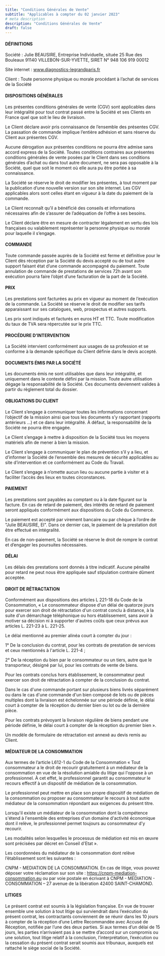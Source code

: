 ```yaml
---
title: "Conditions Générales de Vente"
subtitle: "Applicables à compter du 02 janvier 2023"
# meta description
description: "Conditions Générales de Vente"
draft: false
---
```


#### DÉFINITIONS
Société : Julie BEAUSIRE, Entreprise Individuelle, située 25 Rue des Bouleaux 91140 VILLEBON-SUR-YVETTE, SIRET N° 948 106 919 00012

Site internet : www.diagnostics-legrandparis.fr

Client : Toute personne physique ou morale procédant à l’achat de services de la Société

#### DISPOSITIONS GÉNÉRALES
Les présentes conditions générales de vente (CGV) sont applicables dans leur intégralité pour tout contrat passé entre la Société et ses Clients en France quel que soit le lieu de livraison. 

Le Client déclare avoir pris connaissance de l’ensemble des présentes CGV. La passation de commande implique l’entière adhésion et sans réserve du Client aux présentes CGV.

Aucune dérogation aux présentes conditions ne pourra être admise sans accord express de la Société. Toutes conditions contraires aux présentes conditions générales de vente posées par le Client dans ses conditions générales d’achat ou dans tout autre document, ne sera pas opposable à la Société, quel que soit le moment où elle aura pu être portée à sa connaissance. 

La Société se réserve le droit de modifier les présentes, à tout moment par la publication d’une nouvelle version sur son site internet. Les CGV applicables alors sont celles étant en vigueur à la date du paiement de la commande.

Le Client reconnaît qu’il a bénéficié des conseils et informations nécessaires afin de s’assurer de l’adéquation de l’offre à ses besoins.

Le Client déclare être en mesure de contracter légalement en vertu des lois françaises ou valablement représenter la personne physique ou morale pour laquelle il s’engage.

#### COMMANDE
Toute commande passée auprès de la Société est ferme et définitive pour le Client dès réception par la Société du devis accepté ou de tout autre support faisant état d’une commande accompagné du paiement. Toute annulation de commande de prestations de services 72h avant son exécution pourra faire l’objet d’une facturation de la part de la Société. 

#### PRIX
Les prestations sont facturées au prix en vigueur au moment de l’exécution de la commande. La Société se réserve le droit de modifier ses tarifs apparaissant sur ses catalogues, web, prospectus et autres supports.

Les prix sont indiqués et facturés en euros HT et TTC. Toute modification du taux de TVA sera répercutée sur le prix TTC. 

#### PROCÉDURE D’INTERVENTION
La Société intervient conformément aux usages de sa profession et se conforme à la demande spécifique du Client définie dans le devis accepté.

#### DOCUMENTS ÉMIS PAR LA SOCIÉTÉ
Les documents émis ne sont utilisables que dans leur intégralité, et uniquement dans le contexte défini par la mission. Toute autre utilisation dégage la responsabilité de la Société. Ces documents deviennent valides à partir du règlement total du dossier.

#### OBLIGATIONS DU CLIENT
Le Client s’engage à communiquer toutes les informations concernant l’objectif de la mission ainsi que tous les documents s’y rapportant (rapports antérieurs …) et ce dans leur intégralité. À défaut, la responsabilité de la Société ne pourra être engagée.

Le Client s’engage à mettre à disposition de la Société tous les moyens matériels afin de mener à bien la mission.

Le Client s’engage à communiquer le plan de prévention s’il y a lieu, et d’informer la Société de l’ensemble des mesures de sécurité applicables au site d’intervention et ce conformément au Code du Travail.

Le Client s’engage à n’omette aucun lieu ou aucune partie à visiter et à faciliter l’accès des lieux en toutes circonstances.

#### PAIEMENT
Les prestations sont payables au comptant ou à la date figurant sur la facture. En cas de retard de paiement, des intérêts de retard de paiement seront appliqués conformément aux dispositions du Code du Commerce.

Le paiement est accepté par virement bancaire ou par chèque à l’ordre de "Julie BEAUSIRE, EI". Dans ce dernier cas, le paiement de la prestation doit être effectué en intégralité. 

En cas de non-paiement, la Société se réserve le droit de rompre le contrat et d’engager les poursuites nécessaires.

#### DÉLAI
Les délais des prestations sont donnés à titre indicatif. Aucune pénalité pour retard ne peut nous être appliquée sauf stipulation contraire dûment acceptée.

#### DROIT DE RÉTRACTATION
Conformément aux dispositions des articles L 221-18 du Code de la Consommation, « Le consommateur dispose d'un délai de quatorze jours pour exercer son droit de rétractation d'un contrat conclu à distance, à la suite d'un démarchage téléphonique ou hors établissement, sans avoir à motiver sa décision ni à supporter d'autres coûts que ceux prévus aux articles L. 221-23 à L. 221-25.

Le délai mentionné au premier alinéa court à compter du jour :

1° De la conclusion du contrat, pour les contrats de prestation de services et ceux mentionnés à l'article L. 221-4 ;

2° De la réception du bien par le consommateur ou un tiers, autre que le transporteur, désigné par lui, pour les contrats de vente de biens.

Pour les contrats conclus hors établissement, le consommateur peut exercer son droit de rétractation à compter de la conclusion du contrat.

Dans le cas d'une commande portant sur plusieurs biens livrés séparément ou dans le cas d'une commande d'un bien composé de lots ou de pièces multiples dont la livraison est échelonnée sur une période définie, le délai court à compter de la réception du dernier bien ou lot ou de la dernière pièce.

Pour les contrats prévoyant la livraison régulière de biens pendant une période définie, le délai court à compter de la réception du premier bien ».

Un modèle de formulaire de rétractation est annexé au devis remis au Client.

#### MÉDIATEUR DE LA CONSOMMATION
Aux termes de l’article L612-1 du Code de la Consommation « Tout consommateur a le droit de recourir gratuitement à un médiateur de la consommation en vue de la résolution amiable du litige qui l'oppose à un professionnel. À cet effet, le professionnel garantit au consommateur le recours effectif à un dispositif de médiation de la consommation.

Le professionnel peut mettre en place son propre dispositif de médiation de la consommation ou proposer au consommateur le recours à tout autre médiateur de la consommation répondant aux exigences du présent titre.

Lorsqu'il existe un médiateur de la consommation dont la compétence s'étend à l'ensemble des entreprises d'un domaine d'activité économique dont il relève, le professionnel permet toujours au consommateur d'y recourir.

Les modalités selon lesquelles le processus de médiation est mis en œuvre sont précisées par décret en Conseil d'Etat ».

Les coordonnées du médiateur de la consommation dont relève l’établissement sont les suivantes :

CNPM - MEDIATION DE LA CONSOMMATION.
En cas de litige, vous pouvez déposer votre réclamation sur son site : https://cnpm-mediation-consommation.eu ou par voie postale en écrivant à CNPM - MEDIATION - CONSOMMATION – 27 avenue de la libération 42400 SAINT-CHAMOND.

#### LITIGES
Le présent contrat est soumis à la législation française. En vue de trouver ensemble une solution à tout litige qui surviendrait dans l’exécution du présent contrat, les contractants conviennent de se réunir dans les 10 jours à compter de la réception d’une Lettre Recommandée avec Accusé de Réception, notifiée par l’une des deux parties. Si aux termes d’un délai de 15 jours, les parties n’arrivaient pas à se mettre d’accord sur un compromis ou une solution, tout litige relatif à la conclusion, l’interprétation, l’exécution ou la cessation du présent contrat serait soumis aux tribunaux, auxquels est rattaché le siège social de la Société. 